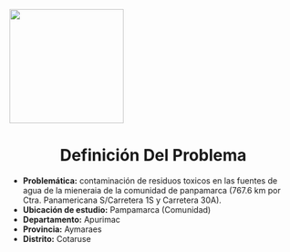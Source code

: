 <p align="left">
  <img src="https://semanadelcannabis.cayetano.edu.pe/assets/img/logo-upch.png" width="200">
  <h1 align="center">Definición Del Problema</h1>
</p>

- **Problemática:** contaminación de residuos toxicos en las fuentes de agua de la mieneraia de la comunidad de panpamarca (767.6 km por Ctra. Panamericana S/Carretera 1S y Carretera 30A). 
- **Ubicación de estudio:** Pampamarca (Comunidad)
- **Departamento:** Apurimac
- **Provincia:** Aymaraes
- **Distrito:** Cotaruse
